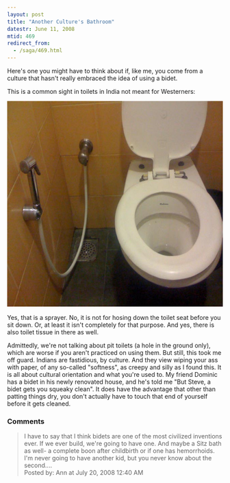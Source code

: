 ```yaml
---
layout: post
title: "Another Culture's Bathroom"
datestr: June 11, 2008
mtid: 469
redirect_from:
  - /saga/469.html
---
```


Here's one you might have to think about if, like me, you come from a culture that hasn't really embraced the idea of using a bidet.

This is a common sight in toilets in India not meant for Westerners:

<img alt="IMG_0079.jpg" src="/pics/IMG_0079.jpg" width="640" height="480" />

Yes, that is a sprayer.  No, it is not for hosing down the toilet seat before you sit down.  Or, at least it isn't completely for that purpose.  And yes, there is also toilet tissue in there as well.

Admittedly, we're not talking about pit toilets (a hole in the ground only), which are worse if you aren't practiced on using them.  But still, this took me off guard.  Indians are fastidious, by culture.  And they view wiping your ass with paper, of any so-called "softness", as creepy and silly as I found this.  It is all about cultural orientation and what you're used to.  My friend Dominic has a bidet in his newly renovated house, and he's told me "But Steve, a bidet gets you squeaky clean".  It does have the advantage that other than patting things dry, you don't actually have to touch that end of yourself before it gets cleaned.

### Comments

<blockquote>
I have to say that I think bidets are one of the most civilized inventions ever.  If we ever build, we're going to have one.  And maybe a Sitz bath as well- a complete boon after childbirth or if one has hemorrhoids.  I'm never going to have another kid, but you never know about the second....<br />

<div class="comment-meta">Posted by: Ann at July 20, 2008 12:40 AM</div> </blockquote>

